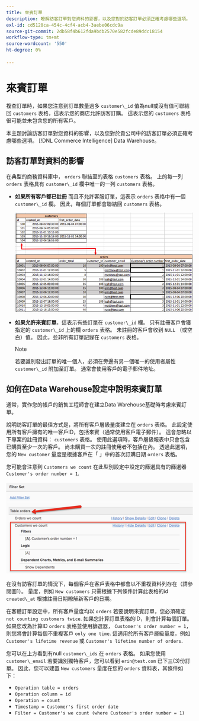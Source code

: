 ```yaml
---
title: 來賓訂單
description: 瞭解訪客訂單對您資料的影響，以及您對於訪客訂單必須正確考慮哪些選項。 [!DNL Commerce Intelligence] Data Warehouse。
exl-id: cd5120ca-454c-4cf4-acb4-3aebe06cdc9a
source-git-commit: 2db58f4b612fda9bdb2570e582fcde89ddc18154
workflow-type: tm+mt
source-wordcount: '550'
ht-degree: 0%

---
```


# 來賓訂單

複查訂單時，如果您注意到訂單數量過多 `customer\_id` 值為null或沒有值可聯結回 `customers` 表格，這表示您的商店允許訪客訂購。 這表示您的 `customers` 表格很可能並未包含您的所有客戶。

本主題討論訪客訂單對您資料的影響，以及您對於貴公司中的訪客訂單必須正確考慮哪些選項。 [!DNL Commerce Intelligence] Data Warehouse。

## 訪客訂單對資料的影響

在典型的商務資料庫中， `orders` 聯結至的表格 `customers` 表格。 上的每一列 `orders` 表格具有 `customer\_id` 欄中唯一的一列 `customers` 表格。

* **如果所有客戶都已註冊** 而且不允許客服訂單，這表示 `orders` 表格中有一個 `customer\_id` 欄。 因此，每個訂單都會聯結回 `customers` 表格。

   ![](../../assets/guest-orders-4.png)

* **如果允許來賓訂單**，這表示有些訂單在 `customer\_id` 欄。 只有註冊客戶會獲指定的 `customer\_id` 上的欄 `orders` 表格。 未註冊的客戶會收到 `NULL` （或空白）值。 因此，並非所有訂單記錄在 `customers` 表格。

   >[!NOTE]
   >
   >若要識別發出訂單的唯一個人，必須在旁邊有另一個唯一的使用者屬性 `customer\_id` 附加至訂單。 通常會使用客戶的電子郵件地址。

## 如何在Data Warehouse設定中說明來賓訂單

通常，實作您的帳戶的銷售工程師會在建立Data Warehouse基礎時考慮來賓訂單。

說明訪客訂單的最佳方式是，將所有客戶層級量度建立在 `orders` 表格。 此設定使用所有客戶擁有的唯一客戶ID，包括來賓（通常使用客戶電子郵件）。 這會忽略以下專案的註冊資料： `customers` 表格。 使用此選項時，客戶層級報表中只會包含已購買至少一次的客戶。 尚未購買一次的註冊使用者不包括在內。 透過此選項，您的 `New customer` 量度是根據客戶在「 」中的首次訂購日期 `orders` 表格。

您可能會注意到 `Customers we count` 在此型別設定中設定的篩選具有的篩選器 `Customer's order number = 1`.

![](../../assets/guest-orders-filter-set.png)

在沒有訪客訂單的情況下，每個客戶在客戶表格中都會以不重複資料列存在（請參閱圖1）。 量度，例如 `New customers` 只需根據下列條件計算此表格的id `created\_at` 根據註冊日期瞭解新客戶的日期。

在客體訂單設定中，所有客戶量度均以 `orders` 若要說明來賓訂單，您必須確定 `not counting customers twice`. 如果您計算訂單表格的ID，則會計算每個訂單。 如果您改為計算ID `orders` 表格並使用篩選器， `Customer's order number = 1`，則您將會計算每個不重複客戶 `only one time`. 這適用於所有客戶層級量度，例如 `Customer's lifetime revenue` 或 `Customer's lifetime number of orders`.

您可以在上方看到有null `customer\_ids` 在 `orders` 表格。 如果您使用 `customer\_email` 若要識別獨特客戶，您可以看到 `erin@test.com` 已下三(3)份訂單。 因此，您可以建置 `New customers` 量度在您的 `orders` 資料表，其條件如下：

* `Operation table = orders`
* `Operation column = id`
* `Operation = count`
* `Timestamp = Customer's first order date`
* `Filter = Customer's we count (where Customer's order number = 1)`
